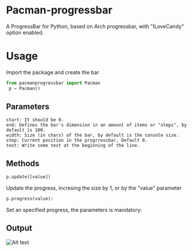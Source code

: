 Pacman-progressbar
==================

A ProgressBar for Python, based on Arch progressbar, with "ILoveCandy" option enabled.


Usage
=================

Import the package and create the bar
```python
from pacmanprogressbar import Pacman
 p = Pacman()
```

Parameters
----------
    start: It should be 0.
    end: Defines the bar's dimension in an amount of items or "steps", by default is 100.
    width: Size (in chars) of the bar, by default is the console size. 
    step: Current position in the progrressbar, Default 0.
    text: Write some text at the beginning of the line.
    

Methods
-------
``` python
p.update([value])
```
Update the progress, incresing the size by 1, or by the "value" parameter

```python
p.progress(value):
```
Set an specified progress, the parameters is mandatory:


Output
----------   
![Alt text](http://i.imgur.com/7oh3T6x.gif)
